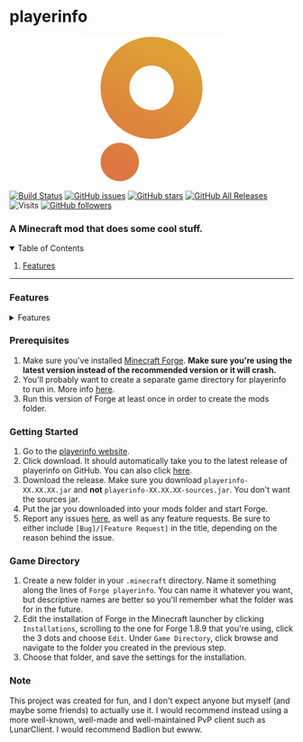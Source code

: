 <style>
  .indentedList {
    margin-left: 20px;
  }
</style>

# playerinfo
<p align="center">
  <a href="https://playerinfo-frontend.vercel.app" target="_blank"><img src="img/playerinfo_icon.png" width=256/></a>
</p>

[![Build Status](https://travis-ci.org/PepperLola/playerinfo.svg?branch=master)](https://travis-ci.org/PepperLola/playerinfo)
[![GitHub issues](https://img.shields.io/github/issues/PepperLola/playerinfo)](https://github.com/PepperLola/playerinfo/issues)
[![GitHub stars](https://img.shields.io/github/stars/PepperLola/playerinfo)](https://github.com/PepperLola/playerinfo/stargazers)
[![GitHub All Releases](https://img.shields.io/github/downloads/PepperLola/playerinfo/total)](https://github.com/PepperLola/playerinfo/releases/latest)
![Visits](https://badges.pufler.dev/visits/PepperLola/playerinfo)
[![GitHub followers](https://img.shields.io/github/followers/PepperLola?label=Follow%20Me%21&style=social)](https://github.com/PepperLola)
### A Minecraft mod that does some cool stuff.

<details open="open">
  <summary>Table of Contents</summary>
  <ol>
    <li><a href="#features">Features</a></li>
  </ol>
</details>

---

### Features

<details>
  <summary>Features</summary>
  <ul>
    <li>Scoreboard Mod</li>
    <li>Lifx Mod</li>
      <li class="indentedList">Allows you to configure a LIFX light in-game.</li>
    <li>Background Blur</li>
    <li>Display Tweaks</li>
      <li class="indentedList">Remove water overlay. </li>
      <li class="indentedList">Remove pumpkin overlay, and replace it with a pumpkin icon somewhere on the screen.</li>
      <li class="indentedList">Lowers fire animation. </li>
    <li>Note Block Helper</li>
      <li class="indentedList">Shows the tuning of note blocks in chat when you change it. </li>
    <li>Coordinate HUD</li>
      <li class="indentedList">Shows current coordinates on screen.</li>
    <li>Movement</li>
      <li class="indentedList">Toggle Sprint</li>
      <li class="indentedList">Toggle Crouch</li>
    <li>Bedwars Resources</li>
      <li class="indentedList">Shows how much of each resource you have in your inventory.</li>
    <li>CPS Display</li>
    <li>FPS Display</li>
    <li>Reach Display</li>
      <li class="indentedList">Shows how far away the player is that you hit.</li>
    <li>Hypixel Events</li>
      <li class="indentedList">Shows a notification and plays a sound in-game when something happens on Hypixel.</li>
      <li class="indentedList">Currently only supports a friend joining or leaving, but posts an event to the event bus when that happens.</li>
    <li>Discord RPC</li>
      <li class="indentedList">Shows the game and mode you're playing on Hypixel.</li>
    <li>Ping Display</li>
      <li class="indentedList">Only works in lobbies.</li>
    <li>Particle Mod</li>
      <li class="indentedList">Allows you to change which particles are creates as crit particles.</li>
    <li>Armor HUD</li>
      <li class="indentedList">Shows what type of armor and durability of armor on screen.</li>
    <li>Perspective Mod</li>
      <li class="indentedList">Allows you to change the camera angle around you like in F5 but without moving your head. </li>
    <li>Time Changer</li>
      <li class="indentedList">Changes the time in game. </li>
      <li class="indentedList">Supports fast mode, which will make time go by faster.</li>
    <li>Old Animations</li>
      <li class="indentedList">Uses old 1.7 blockhit, bow, rod, eating, sword, and held item animations. </li>
    <li>Custom Main Menu</li>
      <li class="indentedList">Configurable to be either black and white or chroma.</li>
    <li>Super Zoom</li>
      <li class="indentedList">Zooms in farther than Optifine zoom, but Optifine is still highly recommended.</li>
    <li>Calculator</li>
      <li class="indentedList">Parses expression into a tree, then evaluates recursively.</li>
    <li>Player Information</li>
      <li class="indentedList">Gets information about a Minecraft player.</li>
      <li class="indentedList">Namesake and initial function of the mod.</li>
    <li><a href="https://github.com/PepperLola/playerinfo/wiki/Macros">Macros</a></li>
      <li class="indentedList">Lets the player write small scripts that are bound to an event, and run when that event is triggered.</li>
  </ul>
</details>

### Prerequisites
1. Make sure you've installed [Minecraft Forge](https://files.minecraftforge.net/maven/net/minecraftforge/forge/index_1.8.html). **Make sure you're using the latest version instead of the recommended version or it will crash.**
2. You'll probably want to create a separate game directory for playerinfo to run in. More info <a href="#directory">here</a>.
3. Run this version of Forge at least once in order to create the mods folder.

### Getting Started
1. Go to the [playerinfo website](https://playerinfo-frontend.vercel.app).
2. Click download. It should automatically take you to the latest release of playerinfo on GitHub. You can also click <a href="https://github.com/PepperLola/playerinfo/releases/latest">here</a>.
3. Download the release. Make sure you download `playerinfo-XX.XX.XX.jar` and **not** `playerinfo-XX.XX.XX-sources.jar`. You don't want the sources jar.
4. Put the jar you downloaded into your mods folder and start Forge.
5. Report any issues <a href="https://github.com/PepperLola/playerinfo/issues">here</a>, as well as any feature requests. Be sure to either include `[Bug]/[Feature Request]` in the title, depending on the reason behind the issue.

### <a name="directory"></a>Game Directory
1. Create a new folder in your `.minecraft` directory. Name it something along the lines of `Forge playerinfo`. You can name it whatever you want, but descriptive names are better so you'll remember what the folder was for in the future.
2. Edit the installation of Forge in the Minecraft launcher by clicking `Installations`, scrolling to the one for Forge 1.8.9 that you're using, click the 3 dots and choose `Edit`. Under `Game Directory`, click browse and navigate to the folder you created in the previous step.
3. Choose that folder, and save the settings for the installation.

### Note
This project was created for fun, and I don't expect anyone but myself (and maybe some friends) to actually use it. I would recommend instead using a more well-known, well-made and well-maintained PvP client such as LunarClient. I would recommend Badlion but ewww.
